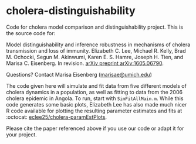 # cholera-distinguishability
Code for cholera model comparison and distinguishability project. This is the source code for:

Model distinguishability and inference robustness in mechanisms of cholera transmission and loss of immunity. Elizabeth C. Lee, Michael R. Kelly, Brad M. Ochocki, Segun M. Akinwumi, Karen E. S. Hamre, Joseph H. Tien, and Marisa C. Eisenberg. In revision. [arXiv preprint arXiv:1605.06790](http://arxiv.org/abs/1605.06790).

Questions? Contact Marisa Eisenberg (marisae@umich.edu)

The code given here will simulate and fit data from five different models of cholera dynamics in a population, as well as fitting to data from the 2006 cholera epidemic in Angola. To run, start with `SimFitAllMain.m`. While this code generates some basic plots, Elizabeth Lee has also made much nicer R code available for plotting the resulting parameter estimates and fits at :octocat: [eclee25/cholera-paramEstPlots](https://github.com/eclee25/cholera-paramEstPlots). 

Please cite the paper referenced above if you use our code or adapt it for your project. 
